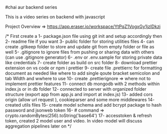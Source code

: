 #chai aur backend series 

This is a video series on backend with javascript

Project Overview => https://app.eraser.io/workspace/YtPqZ1VogxGy1jzIDkzj

/*
First create a 
1- package.json file using git init and setup accordingly then 
2- readme file if you want 
3- public folder for storing utilities files
4- can create .gitkeep folder to store and update git from empty folder or file as well
5- .gitignore to ignore files from pushing or sharing data with others (can use .gitignore generator)
6- .env or .env.sample for storing private data like credentials 
7- create folder as build on src folder 
8- download prettier extension on vs code or npm i prettier
9- create file .prettierrc for formatting document as needed like where to add single qoute bracket semicolon and tab WIdth and wwhere to use
10- create .prettierignore => where not to implement prettier features
11- connect db mongodb with 2 methods within index.js or in db folder
12- connected to server with organized folder structure (export app from app.js and import at index.js)
13- added cors origin (allow url request ), cookieparser and some more middlewares
14- created utils files
15- create model schema and add bcrypt package to hash password and jsonweb token
16- # command => crypto.randomBytes(256).toString('base64')
17- accesstoken & refresh token, created 2 model user and video. In video model will discuss aggregation pipelines later on
*/